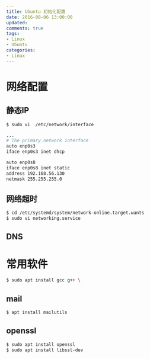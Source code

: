 ```yaml
---
title: Ubuntu 初始化配置
date: 2016-08-06 13:00:00
updated:
comments: true
tags:
- Linux
- Ubuntu
categories:
- Linux
---
```


# 网络配置

## 静态IP

```bash
$ sudo vi  /etc/network/interface

...
# The primary network interface
auto enp0s3
iface enp0s3 inet dhcp

auto enp0s8
iface enp0s8 inet static
address 192.168.56.130
netmask 255.255.255.0
```

<!--more-->

## 网络超时

```bash
$ cd /etc/systemd/system/network-online.target.wants
$ sudo vi networking.service
```

## DNS

# 常用软件

```bash
$ sudo apt install gcc g++ \
```

## mail
```bash
$ apt install mailutils
```
## openssl
```bash
$ sudo apt install openssl
$ sudo apt install libssl-dev
```
